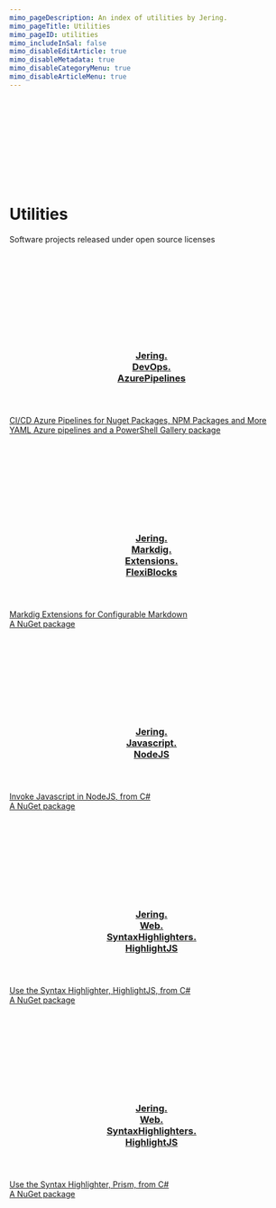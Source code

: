 ```yaml
---
mimo_pageDescription: An index of utilities by Jering.
mimo_pageTitle: Utilities
mimo_pageID: utilities
mimo_includeInSal: false
mimo_disableEditArticle: true
mimo_disableMetadata: true
mimo_disableCategoryMenu: true
mimo_disableArticleMenu: true
---
```


<div id="banner">
    <div class="banner-background">
        <svg>
            <use xlink:href="#material-design-build" />
        </svg>
    </div>
    <h1>Utilities</h1>
    <!-- Use p so it is used in search snippet -->
    <p>Software projects released under open source licenses</p>
</div>

<div class="content">
<div class="card-set card-medium">
    <section class="card">
        <div class="card-background">
            <svg>
                <use xlink:href="#custom-logo-psgallery" />
            </svg>
        </div>
        <a href="https://www.jering.tech/utilities/jering.devops.azurepipelines/index" class="card-body no-animated-underline">
            <header>
                <h3>Jering.<br>DevOps.<br>AzurePipelines</h3>
            </header>
            <span class="card-content">CI/CD Azure Pipelines for Nuget Packages, NPM Packages and More</span>
            <footer>YAML Azure pipelines and a PowerShell Gallery package</footer>
        </a>
    </section>
    <section class="card">
        <div class="card-background">
            <svg>
                <use xlink:href="#custom-logo-nuget" />
            </svg>
        </div>
        <a href="https://www.jering.tech/utilities/jering.markdig.extensions.flexiblocks/index" class="card-body no-animated-underline">
            <header>
                <h3>Jering.<br>Markdig.<br>Extensions.<br>FlexiBlocks</h3>
            </header>
            <span class="card-content">Markdig Extensions for Configurable Markdown</span>
            <footer>A NuGet package</footer>
        </a>
    </section>
    <section class="card">
        <div class="card-background">
            <svg>
                <use xlink:href="#custom-logo-nuget" />
            </svg>
        </div>
        <a href="https://www.jering.tech/utilities/jering.javascript.nodejs/index" class="card-body no-animated-underline">
            <header>
                <h3>Jering.<br>Javascript.<br>NodeJS</h3>
            </header>
            <span class="card-content">Invoke Javascript in NodeJS, from C#</span>
            <footer>A NuGet package</footer>
        </a>
    </section>
    <section class="card">
        <div class="card-background">
            <svg>
                <use xlink:href="#custom-logo-nuget" />
            </svg>
        </div>
        <a href="https://www.jering.tech/utilities/jering.web.syntaxhighlighters.highlightjs/index" class="card-body no-animated-underline">
            <header>
                <h3>Jering.<br>Web.<br>SyntaxHighlighters.<br>HighlightJS</h3>
            </header>
            <span class="card-content">Use the Syntax Highlighter, HighlightJS, from C#</span>
            <footer>A NuGet package</footer>
        </a>
    </section>
    <section class="card">
        <div class="card-background">
            <svg>
                <use xlink:href="#custom-logo-nuget" />
            </svg>
        </div>
        <a href="https://www.jering.tech/utilities/jering.web.syntaxhighlighters.prism/index" class="card-body no-animated-underline">
            <header>
                <h3>Jering.<br>Web.<br>SyntaxHighlighters.<br>HighlightJS</h3>
            </header>
            <span class="card-content">Use the Syntax Highlighter, Prism, from C#</span>
            <footer>A NuGet package</footer>
        </a>
    </section>
</div>
</div>